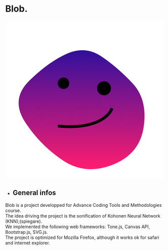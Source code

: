 # Blob.


<p align="center"><img width="500" src="https://github.com/silviosgotto/progettoesame/blob/main/images/Blob.png"></p>


- ## General infos

Blob is a project developped for Advance Coding Tools and Methodologies course. <br>
The idea driving the project is the sonification of Kohonen Neural Network (KNN);(spiegare). <br>
We implemented the following web frameworks: Tone.js, Canvas API, Bootstrap.js, SVG.js. <br>
The project is optimized for Mozilla Firefox, although it works ok for safari and internet explorer.
